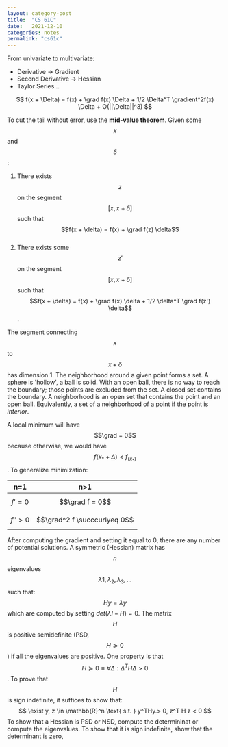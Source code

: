 ```yaml
---
layout: category-post
title:  "CS 61C"
date:   2021-12-10
categories: notes
permalink: "cs61c"
---
```


From univariate to multivariate:
- Derivative -> Gradient
- Second Derivative -> Hessian
- Taylor Series...

$$
f(x + \Delta) = f(x) + \grad f(x) \Delta + 1/2 \Delta^T \gradient^2f(x) \Delta + O(||\Delta||^3)
$$

To cut the tail without error, use the **mid-value theorem**. Given some $$x$$ and $$\delta$$:
1. There exists $$z$$ on the segment $$[x, x+\delta]$$ such that $$f(x + \delta) = f(x) + \grad f(z) \delta$$.
2. There exists some $$z'$$ on the segment $$[x, x+ \delta]$$ such that $$f(x + \delta) = f(x) + \grad f(x) \delta + 1/2 \delta^T \grad f(z') \delta$$.

The segment connecting $$x$$ to $$x + \delta$$ has dimension 1.  The neighborhood around a given point forms a set. A sphere is 'hollow', a ball is solid. With an open ball, there is no way to reach the boundary; those points are excluded from the set. A closed set contains the boundary. A neighborhood is an open set that contains the point and an open ball. Equivalently, a set of a neighborhood of a point if the point is *interior*.

A local minimum will have $$\grad = 0$$ because otherwise, we would have $$f(x_* + \Delta) < f_(x_*)$$. To generalize minimization:

| n=1         | n>1                          |
| ----------- | ---------------------------- |
| $$f' = 0$$  | $$\grad f = 0$$              |
| $$f'' > 0$$ | $$\grad^2 f \succcurlyeq 0$$ |

After computing the gradient and setting it equal to 0, there are any number of potential solutions. A symmetric (Hessian) matrix has $$n$$ eigenvalues $$\lambda 1, \lambda_2, \lambda_3, ...$$ such that:
$$
Hy = \lambda y
$$
which are computed by setting $det(\lambda I - H) = 0$. The matrix $$H$$ is positive semidefinite (PSD, $$H \succcurlyeq 0$$) if all the eigenvalues are positive. One property is that $$H \succcurlyeq 0 \equiv \forall \Delta: \Delta^T H \Delta > 0$$. To prove that $$H$$ is sign indefinite, it suffices to show that:
$$
\exist y, z \in \mathbb{R}^n \text{ s.t. } y^THy.> 0, z^T H z < 0
$$
To show that a Hessian is PSD or NSD, compute the determininat or compute the eigenvalues. To show that it is sign indefinite, show that the determinant is zero, 
